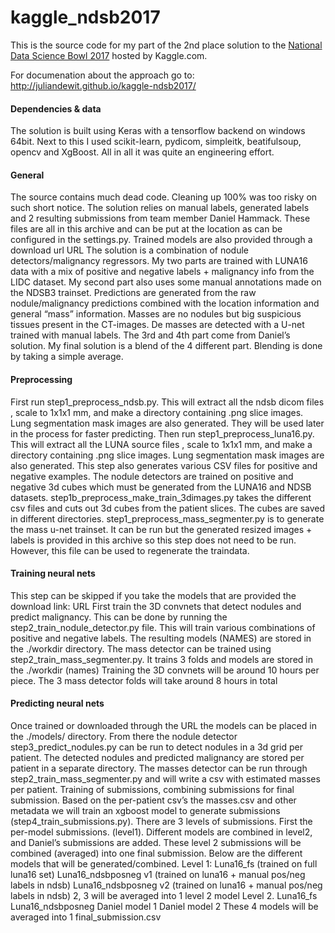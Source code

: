 # kaggle_ndsb2017
This is the source code for my part of the 2nd place solution to the [National Data Science Bowl 2017](https://www.kaggle.com/c/data-science-bowl-2017/) hosted by Kaggle.com. 

For documenation about the approach go to: http://juliandewit.github.io/kaggle-ndsb2017/

#### Dependencies & data
The solution is built using Keras with a tensorflow backend on windows 64bit.
Next to this I used scikit-learn, pydicom, simpleitk, beatifulsoup, opencv and XgBoost.
All in all it was quite an engineering effort.

#### General
The source contains much dead code. Cleaning up 100% was too risky on such short notice.
The solution relies on manual labels, generated labels and 2 resulting submissions from team member Daniel Hammack. These files are all in this archive and can be put at the location as can be configured in the settings.py. Trained models are also provided through a download url URL
The solution is a combination of nodule detectors/malignancy regressors. My two parts are trained with LUNA16 data with a mix of positive and negative labels + malignancy info from the LIDC dataset. My second part also uses some manual annotations made on the NDSB3 trainset. Predictions are generated from the raw nodule/malignancy predictions combined with the location information and general “mass” information. Masses are no nodules but big suspicious tissues present in the CT-images. De masses are detected with a U-net trained with manual labels.
The 3rd and 4th part come from Daniel’s solution. 
My final solution is a blend of the 4 different part. Blending is done by taking a simple average.

#### Preprocessing
First run step1_preprocess_ndsb.py. This will extract all the ndsb dicom files , scale to 1x1x1 mm, and make a directory containing .png slice images. Lung segmentation mask images are also generated. They will be used later in the process for faster predicting.
Then run step1_preprocess_luna16.py. This will extract all the LUNA source files , scale to 1x1x1 mm, and make a directory containing .png slice images. Lung segmentation mask images are also generated. This step also generates various CSV files for positive and negative examples.
The nodule detectors are trained on positive and negative 3d cubes which must be generated from the LUNA16 and NDSB datasets. step1b_preprocess_make_train_3dimages.py takes the different csv files and cuts out 3d cubes from the patient slices. The cubes are saved in different directories.
step1_preprocess_mass_segmenter.py is to generate the mass u-net trainset. It can be run but the generated resized images + labels is provided in this archive so this step does not need to be run. However, this file can be used to regenerate the traindata.

#### Training neural nets
This step can be skipped if you take the models that are provided the download link: URL
First train the 3D convnets that detect nodules and predict malignancy. This can be done by running 
the step2_train_nodule_detector.py file. This will train various combinations of positive and negative labels. The resulting models (NAMES) are stored in the ./workdir directory.
The mass detector can be trained using step2_train_mass_segmenter.py. It trains 3 folds and models are stored in the ./workdir (names)
Training the 3D convnets will be around 10 hours per piece. The 3 mass detector folds will take around 8 hours in total

#### Predicting neural nets
Once trained or downloaded through the URL the models can be placed in the ./models/ directory.
From there the nodule detector step3_predict_nodules.py  can be run to detect nodules in a 3d grid per patient. The detected nodules and predicted malignancy are stored per patient in a separate directory. 
The masses detector can be run through step2_train_mass_segmenter.py and will write a csv with estimated masses per patient.
Training of submissions, combining submissions for final  submission.
Based on the per-patient csv’s the masses.csv and other metadata we will train an xgboost model to generate submissions (step4_train_submissions.py). There are 3 levels of submissions. First the per-model submissions. (level1). Different models are combined in level2, and Daniel’s submissions are added. These level 2 submissions will be combined (averaged) into one final submission.
Below are the different models that will be generated/combined.
Level 1:
Luna16_fs (trained on full luna16 set)
Luna16_ndsbposneg v1 (trained on luna16 + manual pos/neg labels in ndsb)
Luna16_ndsbposneg v2 (trained on luna16 + manual pos/neg labels in ndsb)
2, 3 will be averaged into 1 level 2 model
Level 2.
Luna16_fs
Luna16_ndsbposneg
Daniel model 1
Daniel model 2
These 4 models will be averaged into 1 final_submission.csv
